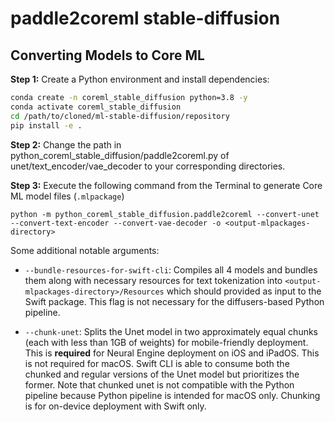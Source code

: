# paddle2coreml stable-diffusion



## <a name="converting-models-to-coreml"></a> Converting Models to Core ML

**Step 1:** Create a Python environment and install dependencies:

```bash
conda create -n coreml_stable_diffusion python=3.8 -y
conda activate coreml_stable_diffusion
cd /path/to/cloned/ml-stable-diffusion/repository
pip install -e .
```
**Step 2:** Change the path in python_coreml_stable_diffusion/paddle2coreml.py of unet/text_encoder/vae_decoder to your corresponding directories.

**Step 3:** Execute the following command from the Terminal to generate Core ML model files (`.mlpackage`)

```shell
python -m python_coreml_stable_diffusion.paddle2coreml --convert-unet --convert-text-encoder --convert-vae-decoder -o <output-mlpackages-directory>
```


 Some additional notable arguments:


- `--bundle-resources-for-swift-cli`: Compiles all 4 models and bundles them along with necessary resources for text tokenization into `<output-mlpackages-directory>/Resources` which should provided as input to the Swift package. This flag is not necessary for the diffusers-based Python pipeline.

- `--chunk-unet`: Splits the Unet model in two approximately equal chunks (each with less than 1GB of weights) for mobile-friendly deployment. This is **required** for Neural Engine deployment on iOS and iPadOS. This is not required for macOS. Swift CLI is able to consume both the chunked and regular versions of the Unet model but prioritizes the former. Note that chunked unet is not compatible with the Python pipeline because Python pipeline is intended for macOS only. Chunking is for on-device deployment with Swift only.

